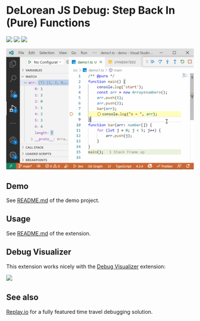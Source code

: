 # DeLorean JS Debug: Step Back In (Pure) Functions

[![](https://img.shields.io/static/v1?style=social&label=Sponsor&message=%E2%9D%A4&logo=GitHub&color&link=%3Curl%3E)](https://github.com/sponsors/hediet)
[![](https://img.shields.io/static/v1?style=social&label=Donate&message=%E2%9D%A4&logo=Paypal&color&link=%3Curl%3E)](https://www.paypal.com/cgi-bin/webscr?cmd=_s-xclick&hosted_button_id=ZP5F38L4C88UY&source=url)
[![](https://img.shields.io/twitter/follow/hediet_dev.svg?style=social)](https://twitter.com/intent/follow?screen_name=hediet_dev)

![](./docs/demo.gif)

## Demo

See [README.md](./demo/README.md) of the demo project.

## Usage

See [README.md](./extension/README.md) of the extension.

## Debug Visualizer

This extension works nicely with the [Debug Visualizer](https://marketplace.visualstudio.com/items?itemName=hediet.debug-visualizer) extension:

![](./docs/demo-debug-visualizer.gif)

## See also

[Replay.io](https://replay.io/) for a fully featured time travel debugging solution.
